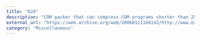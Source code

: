 ```yaml
---
title: "624"
description: "COM packer that can compress COM programs shorter than 25000 bytes."
external_url: "https://web.archive.org/web/20060111104142/http://www.exetools.com/files/compressors/dos/624-11.zip"
category: "Miscellaneous"
---
```

